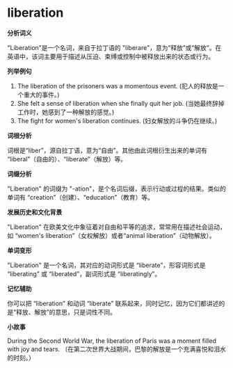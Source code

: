 # liberation

**分析词义**

  

"Liberation"是一个名词，来自于拉丁语的 "liberare"，意为“释放”或“解放”。在英语中，该词主要用于描述从压迫、束缚或控制中被释放出来的状态或行为。

  

**列举例句**

  

1.  The liberation of the prisoners was a momentous event. (犯人的释放是一个重大的事件。)
2.  She felt a sense of liberation when she finally quit her job. (当她最终辞掉工作时，她感到了一种解放的感觉。)
3.  The fight for women's liberation continues. (妇女解放的斗争仍在继续。)

  

**词根分析**

  

词根是“liber”，源自拉丁语，意为“自由”。其他由此词根衍生出来的单词有 “liberal”（自由的）、“liberate”（解放）等。

  

**词缀分析**

  

"Liberation" 的词缀为 "-ation"，是个名词后缀，表示行动或过程的结果。类似的单词有 “creation”（创建）、“education”（教育）等。

  

**发展历史和文化背景**

  

"Liberation" 在欧美文化中象征着对自由和平等的追求，常常用在描述社会运动，如 “women's liberation”（女权解放）或者“animal liberation”（动物解放）。

  

**单词变形**

  

"Liberation" 是一个名词，其对应的动词形式是 “liberate”，形容词形式是 “liberating” 或 “liberated”，副词形式是 “liberatingly”。

  

**记忆辅助**

  

你可以把 “liberation” 和动词 “liberate” 联系起来，同时记忆，因为它们都讲述的是“释放、解放”的意思，只是词性不同。

  

**小故事**

  

During the Second World War, the liberation of Paris was a moment filled with joy and tears. （在第二次世界大战期间，巴黎的解放是一个充满喜悦和泪水的时刻。）
